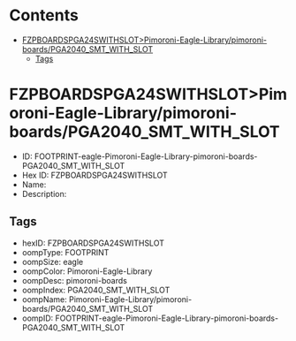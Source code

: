 



Contents
========

* [FZPBOARDSPGA24SWITHSLOT>Pimoroni-Eagle-Library/pimoroni-boards/PGA2040_SMT_WITH_SLOT](#fzpboardspga24swithslotpimoroni-eagle-librarypimoroni-boardspga2040_smt_with_slot)
	* [Tags](#tags)

# FZPBOARDSPGA24SWITHSLOT>Pimoroni-Eagle-Library/pimoroni-boards/PGA2040_SMT_WITH_SLOT

- ID: FOOTPRINT-eagle-Pimoroni-Eagle-Library-pimoroni-boards-PGA2040_SMT_WITH_SLOT
- Hex ID: FZPBOARDSPGA24SWITHSLOT
- Name: 
- Description: 

## Tags

- hexID: FZPBOARDSPGA24SWITHSLOT
- oompType: FOOTPRINT
- oompSize: eagle
- oompColor: Pimoroni-Eagle-Library
- oompDesc: pimoroni-boards
- oompIndex: PGA2040_SMT_WITH_SLOT
- oompName: Pimoroni-Eagle-Library/pimoroni-boards/PGA2040_SMT_WITH_SLOT
- oompID: FOOTPRINT-eagle-Pimoroni-Eagle-Library-pimoroni-boards-PGA2040_SMT_WITH_SLOT
